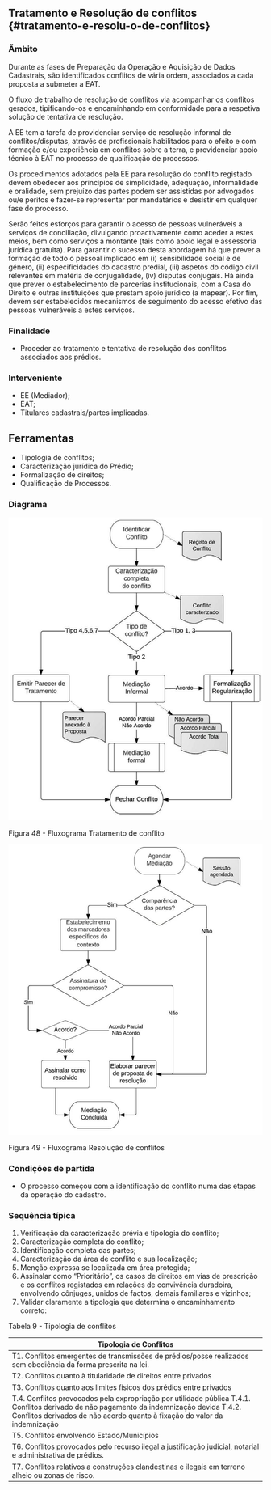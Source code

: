 ## Tratamento e Resolução de conflitos {#tratamento-e-resolu-o-de-conflitos}

### Âmbito

Durante as fases de Preparação da Operação e Aquisição de Dados Cadastrais, são identificados conflitos de vária ordem, associados a cada proposta a submeter a EAT.

O fluxo de trabalho de resolução de conflitos via acompanhar os conflitos gerados, tipificando-os e encaminhando em conformidade para a respetiva solução de tentativa de resolução.

A EE tem a tarefa de providenciar serviço de resolução informal de conflitos/disputas, através de profissionais habilitados para o efeito e com formação e/ou experiência em conflitos sobre a terra, e providenciar apoio técnico à EAT no processo de qualificação de processos.

Os procedimentos adotados pela EE para resolução do conflito registado devem obedecer aos princípios de simplicidade, adequação, informalidade e oralidade, sem prejuízo das partes podem ser assistidas por advogados ou/e peritos e fazer-se representar por mandatários e desistir em qualquer fase do processo.

Serão feitos esforços para garantir o acesso de pessoas vulneráveis a serviços de conciliação, divulgando proactivamente como aceder a estes meios, bem como serviços a montante \(tais como apoio legal e assessoria jurídica gratuita\). Para garantir o sucesso desta abordagem há que prever a formação de todo o pessoal implicado em \(i\) sensibilidade social e de género, \(ii\) especificidades do cadastro predial, \(iii\) aspetos do código civil relevantes em matéria de conjugalidade, \(iv\) disputas conjugais. Há ainda que prever o estabelecimento de parcerias institucionais, com a Casa do Direito e outras instituições que prestam apoio jurídico \(a mapear\). Por fim, devem ser estabelecidos mecanismos de seguimento do acesso efetivo das pessoas vulneráveis a estes serviços.

### Finalidade

* Proceder ao tratamento e tentativa de resolução dos conflitos associados aos prédios.

### Interveniente

* EE \(Mediador\);
* EAT;
* Titulares cadastrais/partes implicadas.

## Ferramentas

* Tipologia de conflitos;
* Caracterização jurídica do Prédio;
* Formalização de direitos;
* Qualificação de Processos.

### Diagrama

![Image\_45](../assets/image45.jpeg)

Figura 48 - Fluxograma Tratamento de conflito

![Image\_44](../assets/image44.jpeg)

Figura 49 - Fluxograma Resolução de conflitos

### Condições de partida

* O processo começou com a identificação do conflito numa das etapas da operação do cadastro.

### Sequência típica

1. Verificação da caracterização prévia e tipologia do conflito;
2. Caracterização completa do  conflito;
3. Identificação  completa  das  partes;
4. Caracterização  da  área  de  conflito e  sua  localização;
5. Menção  expressa  se  localizada  em  área  protegida;
6. Assinalar como “Prioritário”, os casos de direitos em vias de prescrição e os conflitos registados em relações de convivência duradoira, envolvendo cônjuges, unidos de factos, demais familiares e vizinhos;
7. Validar claramente a tipologia que determina o encaminhamento correto:

Tabela 9 - Tipologia de conflitos

| Tipologia de Conflitos |
| --- |
| T1. Conflitos emergentes de transmissões de prédios/posse realizados sem obediência da forma prescrita na lei. |
| T2. Conflitos quanto à titularidade de direitos entre privados |
| T3. Conflitos quanto aos limites físicos dos prédios entre privados |
| T.4. Conflitos provocados pela expropriação por utilidade pública T.4.1. Conflitos derivado de não pagamento da indemnização devida T.4.2. Conflitos derivados de não acordo quanto à fixação do valor da indemnização |
| T5. Conflitos envolvendo Estado/Municípios |
| T6. Conflitos provocados pelo recurso ilegal a justificação judicial, notarial e administrativa de prédios. |
| T7. Conflitos relativos a construções clandestinas e ilegais em terreno alheio ou zonas de risco. |



